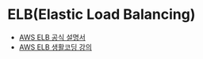 # ELB(Elastic Load Balancing)

* [AWS ELB 공식 설명서](https://docs.aws.amazon.com/ko_kr/elasticloadbalancing/latest/userguide/what-is-load-balancing.html)
* [AWS ELB 생활코딩 강의](https://opentutorials.org/course/608/3008)
